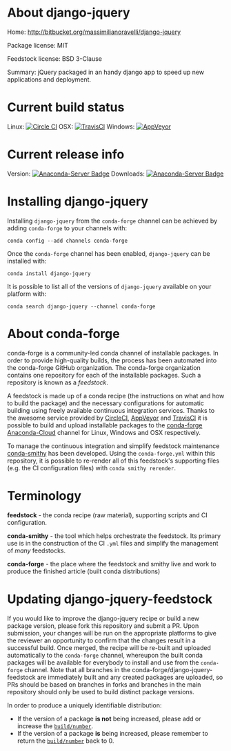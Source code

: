 About django-jquery
===================

Home: http://bitbucket.org/massimilianoravelli/django-jquery

Package license: MIT

Feedstock license: BSD 3-Clause

Summary: jQuery packaged in an handy django app to speed up new applications and deployment.



Current build status
====================

Linux: [![Circle CI](https://circleci.com/gh/conda-forge/django-jquery-feedstock.svg?style=shield)](https://circleci.com/gh/conda-forge/django-jquery-feedstock)
OSX: [![TravisCI](https://travis-ci.org/conda-forge/django-jquery-feedstock.svg?branch=master)](https://travis-ci.org/conda-forge/django-jquery-feedstock)
Windows: [![AppVeyor](https://ci.appveyor.com/api/projects/status/github/conda-forge/django-jquery-feedstock?svg=True)](https://ci.appveyor.com/project/conda-forge/django-jquery-feedstock/branch/master)

Current release info
====================
Version: [![Anaconda-Server Badge](https://anaconda.org/conda-forge/django-jquery/badges/version.svg)](https://anaconda.org/conda-forge/django-jquery)
Downloads: [![Anaconda-Server Badge](https://anaconda.org/conda-forge/django-jquery/badges/downloads.svg)](https://anaconda.org/conda-forge/django-jquery)

Installing django-jquery
========================

Installing `django-jquery` from the `conda-forge` channel can be achieved by adding `conda-forge` to your channels with:

```
conda config --add channels conda-forge
```

Once the `conda-forge` channel has been enabled, `django-jquery` can be installed with:

```
conda install django-jquery
```

It is possible to list all of the versions of `django-jquery` available on your platform with:

```
conda search django-jquery --channel conda-forge
```


About conda-forge
=================

conda-forge is a community-led conda channel of installable packages.
In order to provide high-quality builds, the process has been automated into the
conda-forge GitHub organization. The conda-forge organization contains one repository
for each of the installable packages. Such a repository is known as a *feedstock*.

A feedstock is made up of a conda recipe (the instructions on what and how to build
the package) and the necessary configurations for automatic building using freely
available continuous integration services. Thanks to the awesome service provided by
[CircleCI](https://circleci.com/), [AppVeyor](http://www.appveyor.com/)
and [TravisCI](https://travis-ci.org/) it is possible to build and upload installable
packages to the [conda-forge](https://anaconda.org/conda-forge)
[Anaconda-Cloud](http://docs.anaconda.org/) channel for Linux, Windows and OSX respectively.

To manage the continuous integration and simplify feedstock maintenance
[conda-smithy](http://github.com/conda-forge/conda-smithy) has been developed.
Using the ``conda-forge.yml`` within this repository, it is possible to re-render all of
this feedstock's supporting files (e.g. the CI configuration files) with ``conda smithy rerender``.


Terminology
===========

**feedstock** - the conda recipe (raw material), supporting scripts and CI configuration.

**conda-smithy** - the tool which helps orchestrate the feedstock.
                   Its primary use is in the construction of the CI ``.yml`` files
                   and simplify the management of *many* feedstocks.

**conda-forge** - the place where the feedstock and smithy live and work to
                  produce the finished article (built conda distributions)


Updating django-jquery-feedstock
================================

If you would like to improve the django-jquery recipe or build a new
package version, please fork this repository and submit a PR. Upon submission,
your changes will be run on the appropriate platforms to give the reviewer an
opportunity to confirm that the changes result in a successful build. Once
merged, the recipe will be re-built and uploaded automatically to the
`conda-forge` channel, whereupon the built conda packages will be available for
everybody to install and use from the `conda-forge` channel.
Note that all branches in the conda-forge/django-jquery-feedstock are
immediately built and any created packages are uploaded, so PRs should be based
on branches in forks and branches in the main repository should only be used to
build distinct package versions.

In order to produce a uniquely identifiable distribution:
 * If the version of a package **is not** being increased, please add or increase
   the [``build/number``](http://conda.pydata.org/docs/building/meta-yaml.html#build-number-and-string).
 * If the version of a package **is** being increased, please remember to return
   the [``build/number``](http://conda.pydata.org/docs/building/meta-yaml.html#build-number-and-string)
   back to 0.
